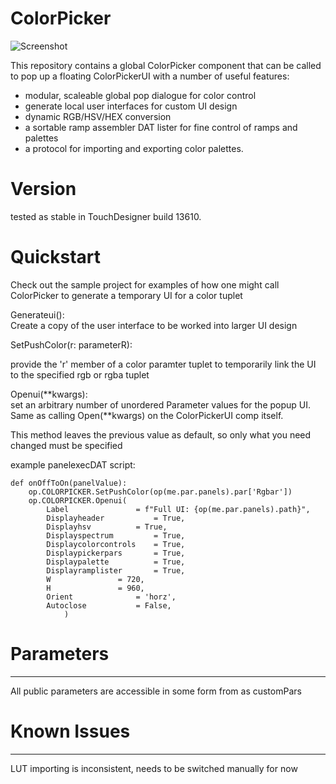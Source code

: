 # ColorPicker

![Screenshot](/ColorPicker/lib/samples/demo.gif)

This repository contains a global ColorPicker component that can be called to pop up a floating ColorPickerUI with a number of useful features: 
- modular, scaleable global pop dialogue for color control
- generate local user interfaces for custom UI design
- dynamic RGB/HSV/HEX conversion
- a sortable ramp assembler DAT lister for fine control of ramps and palettes
- a protocol for importing and exporting color palettes. 

# Version
tested as stable in TouchDesigner build 13610.



# Quickstart  
Check out the sample project for examples of how one might call ColorPicker to generate a temporary UI for a color tuplet  

Generateui():  
Create a copy of the user interface to be worked into larger UI design

SetPushColor(r: parameterR):  

provide the 'r' member of a color paramter tuplet to temporarily link the UI to the specified rgb or rgba tuplet

Openui(**kwargs):  
set an arbitrary number of unordered Parameter values for the popup UI. Same as calling Open(**kwargs) on the ColorPickerUI comp itself.  

This method leaves the previous value as default, so only what you need changed must be specified

example panelexecDAT script:
```
def onOffToOn(panelValue):
	op.COLORPICKER.SetPushColor(op(me.par.panels).par['Rgbar'])
	op.COLORPICKER.Openui(
		Label				= f"Full UI: {op(me.par.panels).path}",  
		Displayheader			= True,  
		Displayhsv			= True,  
		Displayspectrum 		= True,  
		Displaycolorcontrols	= True,  
		Displaypickerpars		= True,  
		Displaypalette			= True,  
		Displayramplister		= True,  
		W				= 720,  
		H				= 960,  
		Orient				= 'horz',  
		Autoclose			= False,
			)  

```

		

# Parameters  
------------
All public parameters are accessible in some form from as customPars

# Known Issues
--------------
LUT importing is inconsistent, needs to be switched manually for now
